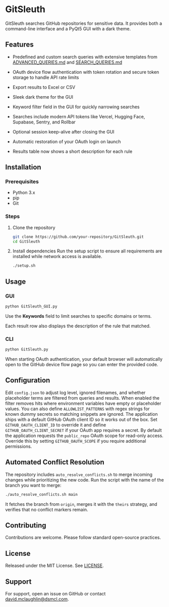 # GitSleuth


GitSleuth searches GitHub repositories for sensitive data. It provides both a command-line interface and a PyQt5 GUI with a dark theme.

## Features
- Predefined and custom search queries with extensive templates from
  [ADVANCED_QUERIES.md](ADVANCED_QUERIES.md) and
  [SEARCH_QUERIES.md](SEARCH_QUERIES.md)
- OAuth device flow authentication with token rotation and secure token
  storage to handle API rate limits
- Export results to Excel or CSV
- Sleek dark theme for the GUI
- Keyword filter field in the GUI for quickly narrowing searches
- Searches include modern API tokens like Vercel, Hugging Face, Supabase,
  Sentry, and Rollbar


- Optional session keep-alive after closing the GUI

- Automatic restoration of your OAuth login on launch


- Results table now shows a short description for each rule


## Installation
### Prerequisites
- Python 3.x
- pip
- Git

### Steps
1. Clone the repository

   ```bash
   git clone https://github.com/your-repository/GitSleuth.git
   cd GitSleuth
   ```
2. Install dependencies
   Run the setup script to ensure all requirements are installed while network
   access is available.
   ```bash
   ./setup.sh
   ```

## Usage
### GUI
```bash
python GitSleuth_GUI.py
```
Use the **Keywords** field to limit searches to specific domains or terms.

Each result row also displays the description of the rule that matched.



### CLI
```bash
python GitSleuth.py
```
When starting OAuth authentication, your default browser will automatically open
to the GitHub device flow page so you can enter the provided code.

## Configuration
Edit `config.json` to adjust log level, ignored filenames, and whether
placeholder terms are filtered from queries and results. When enabled the
filter removes hits where environment variables have empty or placeholder
values. You can also define `ALLOWLIST_PATTERNS` with regex strings for
known dummy secrets so matching snippets are ignored.
The application ships with a default GitHub OAuth client ID so it works out of
the box. Set `GITHUB_OAUTH_CLIENT_ID` to override it and define
`GITHUB_OAUTH_CLIENT_SECRET` if your OAuth app requires a secret.
By default the application requests the `public_repo` OAuth scope for
read-only access. Override this by setting `GITHUB_OAUTH_SCOPE` if you
require additional permissions.

## Automated Conflict Resolution
The repository includes `auto_resolve_conflicts.sh` to merge incoming
changes while prioritizing the new code. Run the script with the name
of the branch you want to merge:

```bash
./auto_resolve_conflicts.sh main
```
It fetches the branch from `origin`, merges it with the `theirs` strategy,
and verifies that no conflict markers remain.


## Contributing
Contributions are welcome. Please follow standard open-source practices.

## License
Released under the MIT License. See [LICENSE](LICENSE).

## Support
For support, open an issue on GitHub or contact david.mclaughlin@dsmcl.com.
